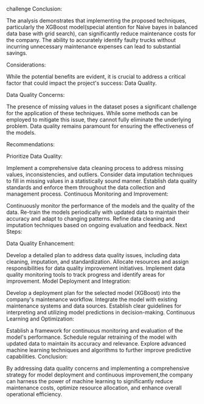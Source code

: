 challenge 
Conclusion:

The analysis demonstrates that implementing the proposed techniques, particularly the XGBoost model(special atention for Naive bayes in balanced data base with grid search), can significantly reduce maintenance costs for the company. The ability to accurately identify faulty trucks without incurring unnecessary maintenance expenses can lead to substantial savings.

Considerations:

While the potential benefits are evident, it is crucial to address a critical factor that could impact the project's success: Data Quality.

Data Quality Concerns:

The presence of missing values in the dataset poses a significant challenge for the application of these techniques. While some methods can be employed to mitigate this issue, they cannot fully eliminate the underlying problem. Data quality remains paramount for ensuring the effectiveness of the models.

Recommendations:

Prioritize Data Quality:

Implement a comprehensive data cleaning process to address missing values, inconsistencies, and outliers. Consider data imputation techniques to fill in missing values in a statistically sound manner. Establish data quality standards and enforce them throughout the data collection and management process. Continuous Monitoring and Improvement:

Continuously monitor the performance of the models and the quality of the data. Re-train the models periodically with updated data to maintain their accuracy and adapt to changing patterns. Refine data cleaning and imputation techniques based on ongoing evaluation and feedback. Next Steps:

Data Quality Enhancement:

Develop a detailed plan to address data quality issues, including data cleaning, imputation, and standardization. Allocate resources and assign responsibilities for data quality improvement initiatives. Implement data quality monitoring tools to track progress and identify areas for improvement. Model Deployment and Integration:

Develop a deployment plan for the selected model (XGBoost) into the company's maintenance workflow. Integrate the model with existing maintenance systems and data sources. Establish clear guidelines for interpreting and utilizing model predictions in decision-making. Continuous Learning and Optimization:

Establish a framework for continuous monitoring and evaluation of the model's performance. Schedule regular retraining of the model with updated data to maintain its accuracy and relevance. Explore advanced machine learning techniques and algorithms to further improve predictive capabilities. Conclusion:

By addressing data quality concerns and implementing a comprehensive strategy for model deployment and continuous improvement,the company can harness the power of machine learning to significantly reduce maintenance costs, optimize resource allocation, and enhance overall operational efficiency.
